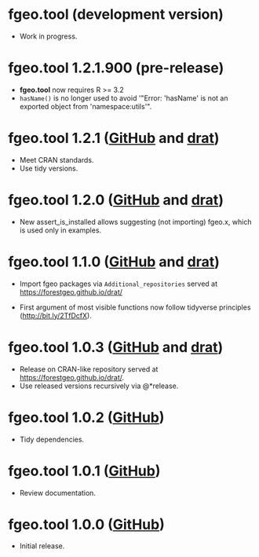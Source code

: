 # fgeo.tool (development version)

* Work in progress.

# fgeo.tool 1.2.1.900 (pre-release)

* __fgeo.tool__ now requires R >= 3.2
* `hasName()` is no longer used to avoid '"Error: 'hasName' is not an exported object from 'namespace:utils'".

# fgeo.tool 1.2.1 ([GitHub](https://github.com/forestgeo/fgeo.tool/releases) and [drat](https://forestgeo.github.io/drat/))

* Meet CRAN standards.
* Use tidy versions.

# fgeo.tool 1.2.0 ([GitHub](https://github.com/forestgeo/fgeo.tool/releases) and [drat](https://forestgeo.github.io/drat/))

* New assert_is_installed allows suggesting (not importing) fgeo.x, which is
  used only in examples.

# fgeo.tool 1.1.0 ([GitHub](https://github.com/forestgeo/fgeo.tool/releases) and [drat](https://forestgeo.github.io/drat/))

* Import fgeo packages via `Additional_repositories` served at <https://forestgeo.github.io/drat/>

* First argument of most visible functions now follow tidyverse principles (<http://bit.ly/2TfDcfX>).

# fgeo.tool 1.0.3 ([GitHub](https://github.com/forestgeo/fgeo.tool/releases) and [drat](https://forestgeo.github.io/drat/))

* Release on CRAN-like repository served at <https://forestgeo.github.io/drat/>.
* Use released versions recursively via @*release.

# fgeo.tool 1.0.2 ([GitHub](https://github.com/forestgeo/fgeo.tool/releases))

* Tidy dependencies.

# fgeo.tool 1.0.1 ([GitHub](https://github.com/forestgeo/fgeo.tool/releases))

* Review documentation.

# fgeo.tool 1.0.0 ([GitHub](https://github.com/forestgeo/fgeo.tool/releases))

* Initial release.

